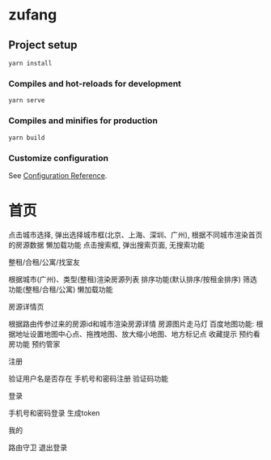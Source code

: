 # zufang

## Project setup
```
yarn install
```

### Compiles and hot-reloads for development
```
yarn serve
```

### Compiles and minifies for production
```
yarn build
```

### Customize configuration
See [Configuration Reference](https://cli.vuejs.org/config/).

# 首页

点击城市选择, 弹出选择城市框(北京、上海、深圳、广州), 根据不同城市渲染首页的房源数据
 懒加载功能
点击搜索框, 弹出搜索页面, 无搜索功能



整租/合租/公寓/找室友

根据城市(广州)、类型(整租)渲染房源列表
排序功能(默认排序/按租金排序)
筛选功能(整租/合租/公寓)
懒加载功能



房源详情页

根据路由传参过来的房源id和城市渲染房源详情
房源图片走马灯
百度地图功能: 根据地址设置地图中心点、拖拽地图、放大缩小地图、地方标记点
收藏提示
预约看房功能
预约管家



注册

验证用户名是否存在
手机号和密码注册
验证码功能



登录

手机号和密码登录
生成token



我的

路由守卫
退出登录